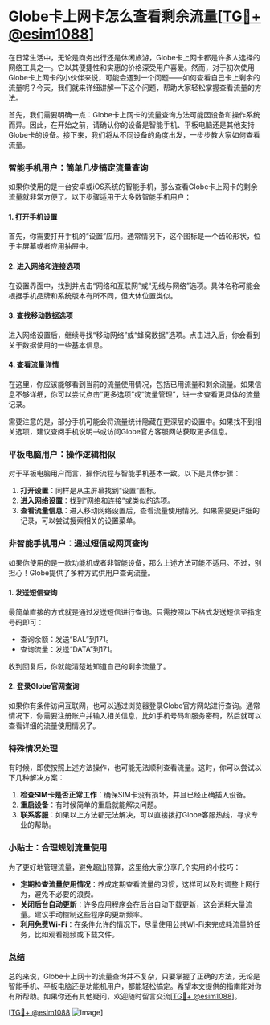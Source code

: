 # Globe卡上网卡怎么查看剩余流量[[TG💪+ @esim1088](https://t.me/s/esim1088)]

在日常生活中，无论是商务出行还是休闲旅游，Globe卡上网卡都是许多人选择的网络工具之一。它以其便捷性和实惠的价格深受用户喜爱。然而，对于初次使用Globe卡上网卡的小伙伴来说，可能会遇到一个问题——如何查看自己卡上剩余的流量呢？今天，我们就来详细讲解一下这个问题，帮助大家轻松掌握查看流量的方法。

首先，我们需要明确一点：Globe卡上网卡的流量查询方法可能因设备和操作系统而异。因此，在开始之前，请确认你的设备是智能手机、平板电脑还是其他支持Globe卡的设备。接下来，我们将从不同设备的角度出发，一步步教大家如何查看流量。

### **智能手机用户：简单几步搞定流量查询**

如果你使用的是一台安卓或iOS系统的智能手机，那么查看Globe卡上网卡的剩余流量就非常方便了。以下步骤适用于大多数智能手机用户：

#### **1. 打开手机设置**
首先，你需要打开手机的“设置”应用。通常情况下，这个图标是一个齿轮形状，位于主屏幕或者应用抽屉中。

#### **2. 进入网络和连接选项**
在设置界面中，找到并点击“网络和互联网”或“无线与网络”选项。具体名称可能会根据手机品牌和系统版本有所不同，但大体位置类似。

#### **3. 查找移动数据选项**
进入网络设置后，继续寻找“移动网络”或“蜂窝数据”选项。点击进入后，你会看到关于数据使用的一些基本信息。

#### **4. 查看流量详情**
在这里，你应该能够看到当前的流量使用情况，包括已用流量和剩余流量。如果信息不够详细，你可以尝试点击“更多选项”或“流量管理”，进一步查看更具体的流量记录。

需要注意的是，部分手机可能会将流量统计隐藏在更深层的设置中。如果找不到相关选项，建议查阅手机说明书或访问Globe官方客服网站获取更多信息。

### **平板电脑用户：操作逻辑相似**

对于平板电脑用户而言，操作流程与智能手机基本一致。以下是具体步骤：

1. **打开设置**：同样是从主屏幕找到“设置”图标。
2. **进入网络设置**：找到“网络和连接”或类似的选项。
3. **查看流量信息**：进入移动网络设置后，查看流量使用情况。如果需要更详细的记录，可以尝试搜索相关的设置菜单。

### **非智能手机用户：通过短信或网页查询**

如果你使用的是一款功能机或者非智能设备，那么上述方法可能不适用。不过，别担心！Globe提供了多种方式供用户查询流量。

#### **1. 发送短信查询**
最简单直接的方式就是通过发送短信进行查询。只需按照以下格式发送短信至指定号码即可：

- 查询余额：发送“BAL”到171。
- 查询流量：发送“DATA”到171。

收到回复后，你就能清楚地知道自己的剩余流量了。

#### **2. 登录Globe官网查询**
如果你有条件访问互联网，也可以通过浏览器登录Globe官方网站进行查询。通常情况下，你需要注册账户并输入相关信息，比如手机号码和服务密码，然后就可以查看详细的流量使用情况了。

### **特殊情况处理**

有时候，即使按照上述方法操作，也可能无法顺利查看流量。这时，你可以尝试以下几种解决方案：

1. **检查SIM卡是否正常工作**：确保SIM卡没有损坏，并且已经正确插入设备。
2. **重启设备**：有时候简单的重启就能解决问题。
3. **联系客服**：如果以上方法都无法解决，可以直接拨打Globe客服热线，寻求专业的帮助。

### **小贴士：合理规划流量使用**

为了更好地管理流量，避免超出预算，这里给大家分享几个实用的小技巧：

- **定期检查流量使用情况**：养成定期查看流量的习惯，这样可以及时调整上网行为，避免不必要的浪费。
- **关闭后台自动更新**：许多应用程序会在后台自动下载更新，这会消耗大量流量。建议手动控制这些程序的更新频率。
- **利用免费Wi-Fi**：在条件允许的情况下，尽量使用公共Wi-Fi来完成耗流量的任务，比如观看视频或下载文件。

### **总结**

总的来说，Globe卡上网卡的流量查询并不复杂，只要掌握了正确的方法，无论是智能手机、平板电脑还是功能机用户，都能轻松搞定。希望本文提供的指南能对你有所帮助。如果你还有其他疑问，欢迎随时留言交流[[TG💪+ @esim1088](https://t.me/s/esim1088)]。

[[TG💪+ @esim1088](https://t.me/s/esim1088) ![Image](https://i.postimg.cc/4NQfJmqS/Snipaste-2025-05-13-00-14-12.png)]